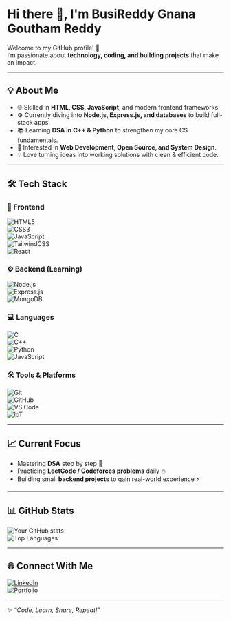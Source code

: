 # Hi there 👋, I'm BusiReddy Gnana Goutham Reddy  

Welcome to my GitHub profile! 🚀  
I’m passionate about **technology, coding, and building projects** that make an impact.  

---

## 💡 About Me  
- 🌐 Skilled in **HTML, CSS, JavaScript**, and modern frontend frameworks.  
- ⚙️ Currently diving into **Node.js, Express.js, and databases** to build full-stack apps.  
- 📚 Learning **DSA in C++ & Python** to strengthen my core CS fundamentals.  
- 🎯 Interested in **Web Development, Open Source, and System Design**.  
- 💡 Love turning ideas into working solutions with clean & efficient code.  

---

## 🛠️ Tech Stack  

### 🎨 Frontend  
![HTML5](https://img.shields.io/badge/HTML5-E34F26?style=for-the-badge&logo=html5&logoColor=white)  
![CSS3](https://img.shields.io/badge/CSS3-1572B6?style=for-the-badge&logo=css3&logoColor=white)  
![JavaScript](https://img.shields.io/badge/JavaScript-F7DF1E?style=for-the-badge&logo=javascript&logoColor=black)  
![TailwindCSS](https://img.shields.io/badge/TailwindCSS-38B2AC?style=for-the-badge&logo=tailwind-css&logoColor=white)  
![React](https://img.shields.io/badge/React-20232A?style=for-the-badge&logo=react&logoColor=61DAFB)  

### ⚙️ Backend (Learning)  
![Node.js](https://img.shields.io/badge/Node.js-339933?style=for-the-badge&logo=node.js&logoColor=white)  
![Express.js](https://img.shields.io/badge/Express.js-000000?style=for-the-badge&logo=express&logoColor=white)  
![MongoDB](https://img.shields.io/badge/MongoDB-47A248?style=for-the-badge&logo=mongodb&logoColor=white)  

### 💻 Languages  
![C](https://img.shields.io/badge/C-A8B9CC?style=for-the-badge&logo=c&logoColor=white)  
![C++](https://img.shields.io/badge/C++-00599C?style=for-the-badge&logo=cplusplus&logoColor=white)  
![Python](https://img.shields.io/badge/Python-3776AB?style=for-the-badge&logo=python&logoColor=white)  
![JavaScript](https://img.shields.io/badge/JavaScript-F7DF1E?style=for-the-badge&logo=javascript&logoColor=black)  

### 🛠 Tools & Platforms  
![Git](https://img.shields.io/badge/Git-F05032?style=for-the-badge&logo=git&logoColor=white)  
![GitHub](https://img.shields.io/badge/GitHub-121011?style=for-the-badge&logo=github&logoColor=white)  
![VS Code](https://img.shields.io/badge/VS%20Code-007ACC?style=for-the-badge&logo=visual-studio-code&logoColor=white)  
![IoT](https://img.shields.io/badge/IoT-008C99?style=for-the-badge&logo=internetofthings&logoColor=white)  

---

## 📈 Current Focus  
- Mastering **DSA** step by step 📘  
- Practicing **LeetCode / Codeforces problems** daily 🔥  
- Building small **backend projects** to gain real-world experience ⚡  

---

## 📊 GitHub Stats  
![Your GitHub stats](https://github-readme-stats.vercel.app/api?username=YOUR-USERNAME&show_icons=true&theme=radical)  
![Top Languages](https://github-readme-stats.vercel.app/api/top-langs/?username=YOUR-USERNAME&layout=compact&theme=radical)  

---

## 🌐 Connect With Me  
[![LinkedIn](https://img.shields.io/badge/LinkedIn-0A66C2?style=for-the-badge&logo=linkedin&logoColor=white)](https://www.linkedin.com/in/YOUR-LINKEDIN)  
[![Portfolio](https://img.shields.io/badge/Portfolio-FF5722?style=for-the-badge&logo=google-chrome&logoColor=white)](YOUR-PORTFOLIO-LINK)  

---

✨ *“Code, Learn, Share, Repeat!”*  
